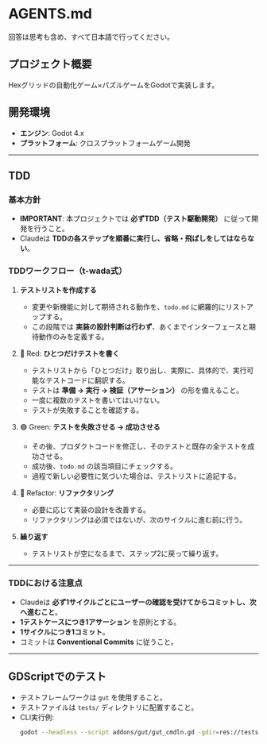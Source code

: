 # AGENTS.md
回答は思考も含め、すべて日本語で行ってください。

## プロジェクト概要

Hexグリッドの自動化ゲーム×パズルゲームをGodotで実装します。

## 開発環境

- **エンジン**: Godot 4.x  
- **プラットフォーム**: クロスプラットフォームゲーム開発  

---

## TDD

### 基本方針
- **IMPORTANT**: 本プロジェクトでは **必ずTDD（テスト駆動開発）** に従って開発を行うこと。  
- Claudeは **TDDの各ステップを順番に実行し、省略・飛ばしをしてはならない**。  

### TDDワークフロー（t-wada式）

1. **テストリストを作成する**  
   - 変更や新機能に対して期待される動作を、`todo.md` に網羅的にリストアップする。  
   - この段階では **実装の設計判断は行わず**、あくまでインターフェースと期待動作のみを定義する。  

2. 🔴 Red: **ひとつだけテストを書く**  
   - テストリストから「ひとつだけ」取り出し、実際に、具体的で、実行可能なテストコードに翻訳する。  
   - テストは **準備 → 実行 → 検証（アサーション）** の形を備えること。  
   - 一度に複数のテストを書いてはいけない。  
   - テストが失敗することを確認する。  

3. 🟢 Green: **テストを失敗させる → 成功させる**  
   - その後、プロダクトコードを修正し、そのテストと既存の全テストを成功させる。  
   - 成功後、`todo.md` の該当項目にチェックする。  
   - 過程で新しい必要性に気づいた場合は、テストリストに追記する。  

4. 🔵 Refactor: **リファクタリング**  
   - 必要に応じて実装の設計を改善する。  
   - リファクタリングは必須ではないが、次のサイクルに進む前に行う。  

5. **繰り返す**  
   - テストリストが空になるまで、ステップ2に戻って繰り返す。  

---

###  TDDにおける注意点

- Claudeは **必ず1サイクルごとにユーザーの確認を受けてからコミットし、次へ進むこと**。  
- **1テストケースにつき1アサーション** を原則とする。  
- **1サイクルにつき1コミット**。  
- コミットは **Conventional Commits** に従うこと。  

---

## GDScriptでのテスト

- テストフレームワークは `gut` を使用すること。  
- テストファイルは `tests/` ディレクトリに配置すること。  
- CLI実行例:  
  ```bash
  godot --headless --script addons/gut/gut_cmdln.gd -gdir=res://tests/ -gexit
